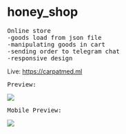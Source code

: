 # honey_shop
<pre>
Online store    
-goods load from json file  
-manipulating goods in cart  
-sending order to telegram chat  
-responsive design
</pre>
Live: https://carpatmed.ml
<pre>
Preview:
</pre>
![](preview.gif)
     
<pre>
Mobile Preview:
</pre>     
![](mobile-preview.gif)
